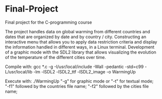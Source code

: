 # Final-Project
Final project for the C-programming course

The project handles data on global warming from different countries and dates that are organized by date and by country / city.
Constructing an interactive menu that allows you to apply data restriction criteria and display the information handled in different ways, in a Linux terminal.
Development of a graphic mode with the SDL2 library that allows visualizing the evolution of the temperature of the different cities over time.

Compile with:
  gcc *.c -g -I/usr/local/include -Wall -pedantic -std=c99 -L/usr/local/lib -lm -lSDL2 -lSDL2_ttf -lSDL2_image -o WarmingUp
  
Execute with:
  ./WarmingUp
  "-g" for graphic mode or "-t" for textual mode;
  "-f1" followed by the countries file name;
  "-f2" followed by the cities file name;
